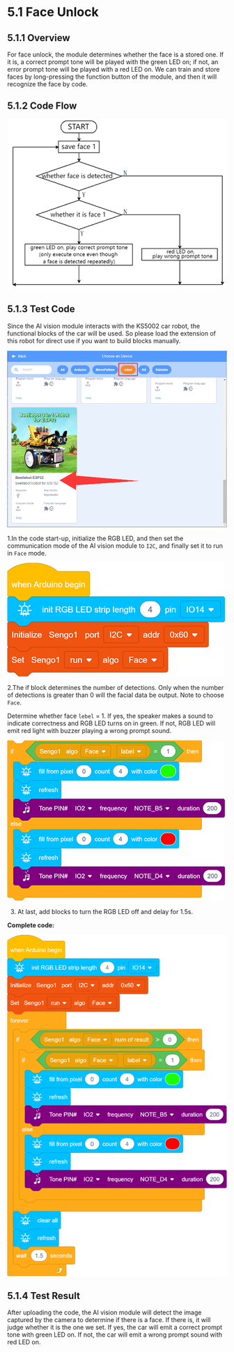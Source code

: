 # 5.1 Face Unlock

## 5.1.1 Overview

For face unlock, the module determines whether the face is a stored one. If it is, a correct prompt tone will be played with the green LED on; if not, an error prompt tone will be played with a red LED on. We can train and store faces by long-pressing the function button of the module, and then it will recognize the face by code.

## 5.1.2 Code Flow

![a105](./media/a105.png)

## 5.1.3 Test Code

Since the AI vision module interacts with the KS5002 car robot, the functional blocks of the car will be used. So please load the extension of this robot for direct use if you want to build blocks manually. 

![a73](./media/a73.png)

1.In the code start-up, initialize the RGB LED, and then set the communication mode of the AI vision module to `I2C`, and finally set it to run in `Face` mode.

![a70](./media/a70.png)

2.The if block determines the number of detections. Only when the number of detections is greater than 0 will the facial data be output. Note to choose `Face`. 

Determine whether face `lebel` = 1. If yes, the speaker makes a sound to indicate correctness and RGB LED turns on in green. If not, RGB LED will emit red light with buzzer playing a wrong prompt sound.

![a71](./media/a71.png)

3. At last, add blocks to turn the RGB LED off and delay for 1.5s.

**Complete code:**

![a72](./media/a72.png)

## 5.1.4 Test Result

After uploading the code, the AI vision module will detect the image captured by the camera to determine if there is a face. If there is, it will judge whether it is the one we set. If yes, the car will emit a correct prompt tone with green LED on. If not, the car will emit a wrong prompt sound with red LED on.

